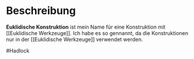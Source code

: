 # Beschreibung
**Euklidische Konstruktion** ist mein Name für eine Konstruktion mit [[Euklidische Werkzeuge]]. Ich habe es so gennannt, da die Konstruktionen nur in der [[Euklidische Werkzeuge]] verwendet werden.


#Hadlock 